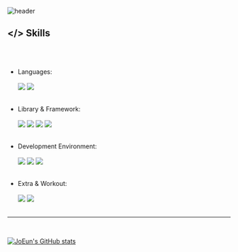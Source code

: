![header](https://capsule-render.vercel.app/api?type=waving&color=timeGradient&text=Welcome%20to%20JoEun's%20GitHub%20👋&animation=twinkling&fontSize=35&height=250)

## </> Skills
<br/>
<br/>


- Languages:
<br/><br/>
  <img src="https://img.shields.io/badge/javascript-F7DF1E?style=flat-square&logo=javascript&logoColor=white">
  <img src="https://img.shields.io/badge/typescript-3178C6?style=flat-square&logo=typescript&logoColor=white">
<br/><br/>

- Library & Framework:
<br/><br/>
  <img src="https://img.shields.io/badge/nodedotjs-339933?style=flat-square&logo=nodedotjs&logoColor=white">
  <img src="https://img.shields.io/badge/react-61DAFB?style=flat-square&logo=react&logoColor=black">
  <img src="https://img.shields.io/badge/-react native-61DAFB?style=flat-square&logo=react&logoColor=black">
  <img src="https://img.shields.io/badge/jquery-769AD?style=flat-square&logo=jquery&logoColor=black">
<br/><br/>

- Development Environment:
<br/><br/>
  <img src="https://img.shields.io/badge/npm-CB3837?style=flat-square&logo=npm&logoColor=white">
  <img src="https://img.shields.io/badge/yarn-2C8EBB?style=flat-square&logo=yarn&logoColor=black">
  <img src="https://img.shields.io/badge/git-F05032?style=flat-square&logo=git&logoColor=white">
<br/><br/>

- Extra & Workout:
<br/><br/>
  <img src="https://img.shields.io/badge/nextdotjs-000000?style=flat-square&logo=nextdotjs&logoColor=white">
  <img src="https://img.shields.io/badge/python-3776AB?style=flat-square&logo=python&logoColor=white">
<br/><br/>
  
---
<br/>

[![JoEun's GitHub stats](https://github-readme-stats.vercel.app/api?username=joeunSong&include_all_commits=true&theme=dracula&hide_border=false&count_private=true)](https://github.com/jiholee0/github-readme-stats)


<!--
**joeunSong/joeunSong** is a ✨ _special_ ✨ repository because its `README.md` (this file) appears on your GitHub profile.

Here are some ideas to get you started:

- 🔭 I’m currently working on ...
- 🌱 I’m currently learning ...
- 👯 I’m looking to collaborate on ...
- 🤔 I’m looking for help with ...
- 💬 Ask me about ...
- 📫 How to reach me: ...
- 😄 Pronouns: ...
- ⚡ Fun fact: ...
-->
